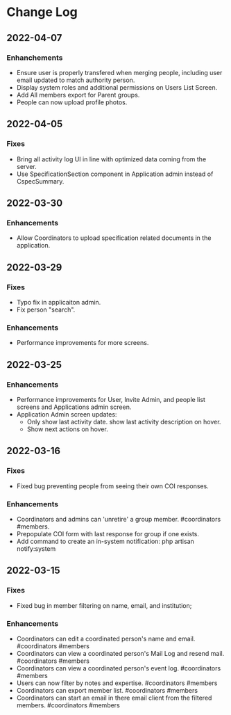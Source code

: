 # Change Log

## 2022-04-07
### Enhanchements
* Ensure user is properly transfered when merging people, including user email updated to match authority person.
* Display system roles and additional permissions on Users List Screen.
* Add All members export for Parent groups.
* People can now upload profile photos.

## 2022-04-05
### Fixes
* Bring all activity log UI in line with optimized data coming from the server.
* Use SpecificationSection component in Application admin instead of CspecSummary.
## 2022-03-30

### Enhancements
* Allow Coordinators to upload specification related documents in the application.

## 2022-03-29
### Fixes
* Typo fix in applicaiton admin.
* Fix person "search".

### Enhancements
* Performance improvements for more screens.


## 2022-03-25
### Enhancements
* Performance improvements for User, Invite Admin, and people list screens and Applications admin screen.
* Application Admin screen updates:
  * Only show last activity date.  show last activity description on hover.
  * Show next actions on hover.

## 2022-03-16
### Fixes
* Fixed bug preventing people from seeing their own COI responses.
### Enhancements
* Coordinators and admins can 'unretire' a group member. #coordinators #members.
* Prepopulate COI form with last response for group if one exists.
* Add command to create an in-system notification: php artisan notify:system

## 2022-03-15
### Fixes
* Fixed bug in member filtering on name, email, and institution; 

### Enhancements
* Coordinators can edit a coordinated person's name and email. #coordinators #members
* Coordinators can view a coordinated person's Mail Log and resend mail. #coordinators #members
* Coordinators can view a coordinated person's event log. #coordinators #members
* Users can now filter by notes and expertise. #coordinators #members
* Coordinators can export member list. #coordinators #members
* Coordinators can start an email in there email client from the filtered members. #coordinators #members